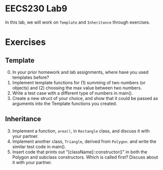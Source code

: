 # EECS230 Lab9
In this lab, we will work on `Template` and `Inheritance` through exercises.

# Exercises
## Template </br>
0. In your prior homework and lab assignments, where have you used templates before?
1. Implement template functions for (1) summing of two numbers (or objects) and (2) choosing the max value between two numbers. </br>
2. Write a test case with a different type of numbers in main(). </br>
3. Create a new struct of your choice, and show that it could be passed as arguments into the Template<typename T> functions you created. </br>

## Inheritance </br>
3. Implement a function, `area()`, in `Rectangle` class, and discuss it with your partner. </br>
4. Implement another class, `Triangle`, derived from `Polygon`. and write the similar test code in main(). </br>
5. Insert code that prints out "[className]::constructor()" in both the Polygon and subclass constructors. Which is called first? Discuss about it with your partner. </br>